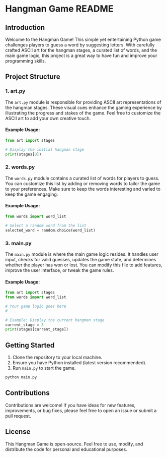 # Hangman Game README

## Introduction
Welcome to the Hangman Game! This simple yet entertaining Python game challenges players to guess a word by suggesting letters. With carefully crafted ASCII art for the hangman stages, a curated list of words, and the main game logic, this project is a great way to have fun and improve your programming skills.

## Project Structure

### 1. art.py
The `art.py` module is responsible for providing ASCII art representations of the hangman stages. These visual cues enhance the gaming experience by illustrating the progress and stakes of the game. Feel free to customize the ASCII art to add your own creative touch.

#### Example Usage:
```python
from art import stages

# Display the initial hangman stage
print(stages[0])
```

### 2. words.py
The `words.py` module contains a curated list of words for players to guess. You can customize this list by adding or removing words to tailor the game to your preferences. Make sure to keep the words interesting and varied to keep the game engaging.

#### Example Usage:
```python
from words import word_list

# Select a random word from the list
selected_word = random.choice(word_list)
```

### 3. main.py
The `main.py` module is where the main game logic resides. It handles user input, checks for valid guesses, updates the game state, and determines whether the player has won or lost. You can modify this file to add features, improve the user interface, or tweak the game rules.

#### Example Usage:
```python
from art import stages
from words import word_list

# Your game logic goes here
# ...

# Example: Display the current hangman stage
current_stage = 3
print(stages[current_stage])
```

## Getting Started
1. Clone the repository to your local machine.
2. Ensure you have Python installed (latest version recommended).
3. Run `main.py` to start the game.

```bash
python main.py
```

## Contributions
Contributions are welcome! If you have ideas for new features, improvements, or bug fixes, please feel free to open an issue or submit a pull request.

## License
This Hangman Game is open-source. Feel free to use, modify, and distribute the code for personal and educational purposes.
